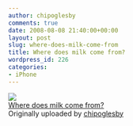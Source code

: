 ```yaml
---
author: chipoglesby
comments: true
date: 2008-08-08 21:40:00+00:00
layout: post
slug: where-does-milk-come-from
title: Where does milk come from?
wordpress_id: 226
categories:
- iPhone
---
```


[![](http://farm4.static.flickr.com/3050/2744452101_d4b27b5ee7.jpg)](http://www.flickr.com/photos/chipoglesby/2744452101/)  
[Where does milk come from?](http://www.flickr.com/photos/chipoglesby/2744452101/)  
Originally uploaded by [chipoglesby](http://www.flickr.com/people/chipoglesby/)

  

